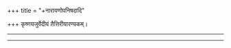 +++
title = "+नारायणोपनिषदादि"

+++
कृष्णयजुर्वेदीयं तैत्तिरीयारण्यकम्।
________________________
________________________
